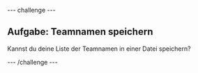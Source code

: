 --- challenge ---

## Aufgabe: Teamnamen speichern

Kannst du deine Liste der Teamnamen in einer Datei speichern?

--- /challenge ---
